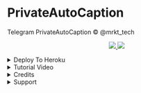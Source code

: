# PrivateAutoCaption
Telegram PrivateAutoCaption © @mrkt_tech

  </a>
</p>
<p align="center">
  <a href="https://github.com/Rafeeq-99/PrivateAutoCaption/stargazers">
    <img src="https://img.shields.io/github/stars/Rafeeq-99/PrivateAutoCaption?style=social">

  </a>
  
  <a href="https://github.com/Rafeeq-99/PrivateAutoCaption/fork">
    <img src="https://img.shields.io/github/forks/Rafeeq-99/PrivateAutoCaption?label=Fork&style=social">

  </a>  
</p>

<details><summary>Deploy To Heroku</summary>
<p>
<br>
<a href="https://heroku.com/deploy?template=https://github.com/fm48/PrivateAutoCaption/tree/main">
  <img src="https://www.herokucdn.com/deploy/button.svg" alt="Deploy">
</a>
</p>
</details>

<details><summary>Tutorial Video</summary>
<p>
<br>
<a href="https://youtu.be/p4Z9ZN1lZUk"><img src="https://img.shields.io/badge/How%20To%20Deploy-blue.svg?logo=Youtube"></a> <img src="https://img.shields.io/youtube/views/p4Z9ZN1lZUk?style=social">
</a>
</p>
</details>

<details><summary>Credits</summary>
<p>
<pre>

 *Thankz To [SpEcHiDe](https://github.com/SpEcHiDe) 👉 [Created](https://github.com/Rafeeq-99/PrivateAutoCaption/blob/5bdf676944d9e4c04c08d322715daa55fc108987/mt_privateautocaption/auto_caption.py#L26)

 *Thankz To [Rafeeq-99](https://github.com/Rafeeq-99)
</pre>
</p>
</details>


<details><summary>Support</summary>
<p>
<pre>
                                                                                                            
Join Our [Telegram Group](Https://telegram.dog/MRKT_Tech_Group) For Support/Assistance And Our [Channel](Https://telegram.dog/MRKT_Tech) For Updates.   
   
**Report Bugs**, Give Feature Requests There..
   
Do **Fork** And **Star** The Repository If You Liked It.
</pre>
</p>
</details>


